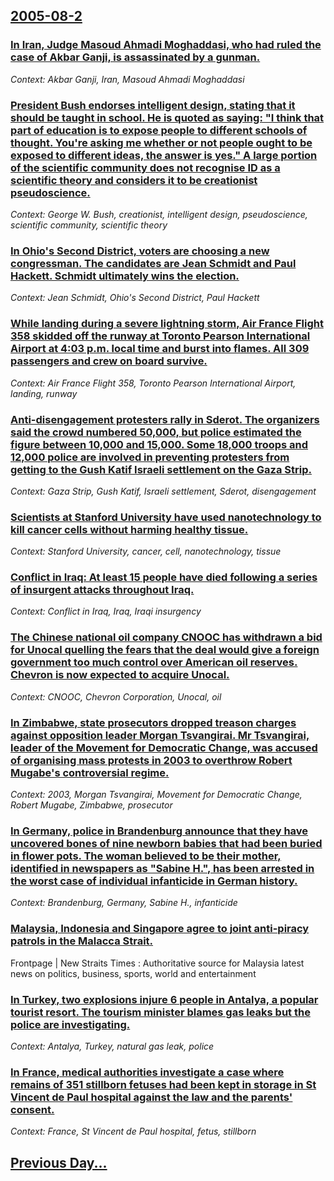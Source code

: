 ## [2005-08-2](/news/2005/08/2/index.md)

### [ In Iran, Judge Masoud Ahmadi Moghaddasi, who had ruled the case of Akbar Ganji, is assassinated by a gunman. ](/news/2005/08/2/in-iran-judge-masoud-ahmadi-moghaddasi-who-had-ruled-the-case-of-akbar-ganji-is-assassinated-by-a-gunman.md)
_Context: Akbar Ganji, Iran, Masoud Ahmadi Moghaddasi_

### [ President Bush endorses intelligent design, stating that it should be taught in school.  He is quoted as saying: "I think that part of education is to expose people to different schools of thought.  You're asking me whether or not people ought to be exposed to different ideas, the answer is yes."  A large portion of the scientific community does not recognise ID as a scientific theory and considers it to be creationist pseudoscience.](/news/2005/08/2/president-bush-endorses-intelligent-design-stating-that-it-should-be-taught-in-school-he-is-quoted-as-saying-i-think-that-part-of-educ.md)
_Context: George W. Bush, creationist, intelligent design, pseudoscience, scientific community, scientific theory_

### [ In Ohio's Second District, voters are choosing a new congressman.  The candidates are Jean Schmidt and Paul Hackett. Schmidt ultimately wins the election.](/news/2005/08/2/in-ohio-s-second-district-voters-are-choosing-a-new-congressman-the-candidates-are-jean-schmidt-and-paul-hackett-schmidt-ultimately-win.md)
_Context: Jean Schmidt, Ohio's Second District, Paul Hackett_

### [ While landing during a severe lightning storm, Air France Flight 358 skidded off the runway at Toronto Pearson International Airport at 4:03 p.m. local time and burst into flames. All 309 passengers and crew on board survive. ](/news/2005/08/2/while-landing-during-a-severe-lightning-storm-air-france-flight-358-skidded-off-the-runway-at-toronto-pearson-international-airport-at-4-0.md)
_Context: Air France Flight 358, Toronto Pearson International Airport, landing, runway_

### [ Anti-disengagement protesters rally in Sderot. The organizers said the crowd numbered 50,000, but police estimated the figure between 10,000 and 15,000. Some 18,000 troops and 12,000 police are involved in preventing protesters from getting to the Gush Katif Israeli settlement on the Gaza Strip. ](/news/2005/08/2/anti-disengagement-protesters-rally-in-sderot-the-organizers-said-the-crowd-numbered-50-000-but-police-estimated-the-figure-between-10-00.md)
_Context: Gaza Strip, Gush Katif, Israeli settlement, Sderot, disengagement_

### [ Scientists at Stanford University have used nanotechnology to kill cancer cells without harming healthy tissue. ](/news/2005/08/2/scientists-at-stanford-university-have-used-nanotechnology-to-kill-cancer-cells-without-harming-healthy-tissue.md)
_Context: Stanford University, cancer, cell, nanotechnology, tissue_

### [ Conflict in Iraq: At least 15 people have died following a series of insurgent attacks throughout Iraq. ](/news/2005/08/2/conflict-in-iraq-at-least-15-people-have-died-following-a-series-of-insurgent-attacks-throughout-iraq.md)
_Context: Conflict in Iraq, Iraq, Iraqi insurgency_

### [ The Chinese national oil company CNOOC has withdrawn a bid for Unocal quelling the fears that the deal would give a foreign government too much control over American oil reserves. Chevron is now expected to acquire Unocal. ](/news/2005/08/2/the-chinese-national-oil-company-cnooc-has-withdrawn-a-bid-for-unocal-quelling-the-fears-that-the-deal-would-give-a-foreign-government-too.md)
_Context: CNOOC, Chevron Corporation, Unocal, oil_

### [ In Zimbabwe, state prosecutors dropped treason charges against opposition leader Morgan Tsvangirai. Mr Tsvangirai, leader of the Movement for Democratic Change, was accused of organising mass protests in 2003 to overthrow Robert Mugabe's controversial regime. ](/news/2005/08/2/in-zimbabwe-state-prosecutors-dropped-treason-charges-against-opposition-leader-morgan-tsvangirai-mr-tsvangirai-leader-of-the-movement-f.md)
_Context: 2003, Morgan Tsvangirai, Movement for Democratic Change, Robert Mugabe, Zimbabwe, prosecutor_

### [ In Germany, police in Brandenburg announce that they have uncovered bones of nine newborn babies that had been buried in flower pots. The woman believed to be their mother, identified in newspapers as "Sabine H.", has been arrested in the worst case of individual infanticide in German history. ](/news/2005/08/2/in-germany-police-in-brandenburg-announce-that-they-have-uncovered-bones-of-nine-newborn-babies-that-had-been-buried-in-flower-pots-the-w.md)
_Context: Brandenburg, Germany, Sabine H., infanticide_

### [ Malaysia, Indonesia and Singapore agree to joint anti-piracy patrols in the Malacca Strait. ](/news/2005/08/2/malaysia-indonesia-and-singapore-agree-to-joint-anti-piracy-patrols-in-the-malacca-strait.md)
Frontpage | New Straits Times : Authoritative source for Malaysia latest news on politics, business, sports, world and entertainment

### [ In Turkey, two explosions injure 6 people in Antalya, a popular tourist resort. The tourism minister blames gas leaks but the police are investigating. ](/news/2005/08/2/in-turkey-two-explosions-injure-6-people-in-antalya-a-popular-tourist-resort-the-tourism-minister-blames-gas-leaks-but-the-police-are-in.md)
_Context: Antalya, Turkey, natural gas leak, police_

### [ In France, medical authorities investigate a case where remains of 351 stillborn fetuses had been kept in storage in St Vincent de Paul hospital against the law and the parents' consent. ](/news/2005/08/2/in-france-medical-authorities-investigate-a-case-where-remains-of-351-stillborn-fetuses-had-been-kept-in-storage-in-st-vincent-de-paul-hos.md)
_Context: France, St Vincent de Paul hospital, fetus, stillborn_

## [Previous Day...](/news/2005/08/1/index.md)

